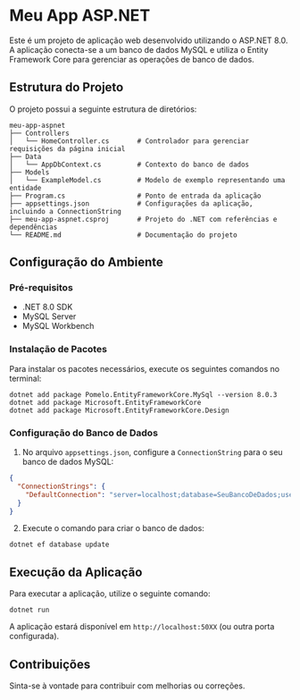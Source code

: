 # Meu App ASP.NET

Este é um projeto de aplicação web desenvolvido utilizando o ASP.NET 8.0. A aplicação conecta-se a um banco de dados MySQL e utiliza o Entity Framework Core para gerenciar as operações de banco de dados.

## Estrutura do Projeto

O projeto possui a seguinte estrutura de diretórios:

```
meu-app-aspnet
├── Controllers
│   └── HomeController.cs       # Controlador para gerenciar requisições da página inicial
├── Data
│   └── AppDbContext.cs         # Contexto do banco de dados
├── Models
│   └── ExampleModel.cs         # Modelo de exemplo representando uma entidade
├── Program.cs                  # Ponto de entrada da aplicação
├── appsettings.json            # Configurações da aplicação, incluindo a ConnectionString
├── meu-app-aspnet.csproj       # Projeto do .NET com referências e dependências
└── README.md                   # Documentação do projeto
```

## Configuração do Ambiente

### Pré-requisitos

- .NET 8.0 SDK
- MySQL Server
- MySQL Workbench

### Instalação de Pacotes

Para instalar os pacotes necessários, execute os seguintes comandos no terminal:

```
dotnet add package Pomelo.EntityFrameworkCore.MySql --version 8.0.3
dotnet add package Microsoft.EntityFrameworkCore
dotnet add package Microsoft.EntityFrameworkCore.Design
```

### Configuração do Banco de Dados

1. No arquivo `appsettings.json`, configure a `ConnectionString` para o seu banco de dados MySQL:

```json
{
  "ConnectionStrings": {
    "DefaultConnection": "server=localhost;database=SeuBancoDeDados;user=SeuUsuario;password=SuaSenha;"
  }
}
```

2. Execute o comando para criar o banco de dados:

```
dotnet ef database update
```

## Execução da Aplicação

Para executar a aplicação, utilize o seguinte comando:

```
dotnet run
```

A aplicação estará disponível em `http://localhost:50XX` (ou outra porta configurada).

## Contribuições

Sinta-se à vontade para contribuir com melhorias ou correções.